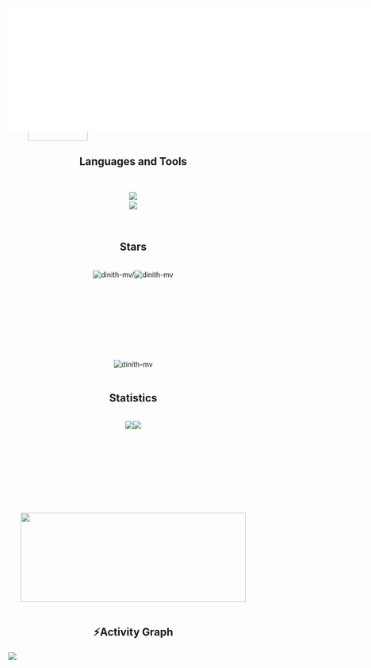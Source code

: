 <body>
    <img  align="center" src="wave(1).svg" style="position: absolute;" target="_blank">
<h1 align="center">
    <img src="https://readme-typing-svg.herokuapp.com/?font=Righteous&color=F7A82E&size=35&center=true&vCenter=true&width=500&height=70&duration=4000&lines=Hi+There!+Welcome+to my+Github+profile;+I'm+Dinith+Vanderlan!;" />
</h1>
    
- 🔭 I’m currently working on <strong>Angular projects</strong><br/>
- 🌱 I’m currently learning <strong>Next JS</strong><br/>
- 💬 Ask me about <strong>React,Tailwind CSS</strong><br/>
- 📫 How to reach me <strong>dinithvanderlan@gmail.com</strong>
<div>
    <a href="dinithmvanderlan@outlook.com">
    <img src="https://img.shields.io/badge/Gmail-333333?style=for-the-badge&logo=gmail&logoColor=ff5722"  align="center" />
  </a></h3> 
<a href="https://github.com/dinith-mv" target="_blank"><img src="https://img.shields.io/badge/LinkedIn-0077B5?style=for-the-badge&logo=linkedin&logoColor=white"  align="center" target="_blank" /></a>
    <img  align="center" src="https://camo.githubusercontent.com/b25e5594ef0cd200f0ca9c5d8a8f284d9381cf2086b008d47da306c2060e1b72/68747470733a2f2f666f7274686562616467652e636f6d2f696d616765732f6261646765732f6275696c742d776974682d6c6f76652e737667" target="_blank"  height="90" width="120">


<h2 align="center" >Languages and Tools</h2><br/>
<p align="center">
 <img src="https://skillicons.dev/icons?i=js,react,nodejs,mongodb,html,css,postman,tailwind,figma,c,cpp,angular,vscode&theme=light" />
<br/>
<img src="https://skillicons.dev/icons?i=ai,ps,java,python,ts,php,mysql,firebase,kotlin,arduino,git,visualstudio,androidstudio&theme=light" />
</p><br/>

<h2 align="center">Stars</h2>
<div align="center">
    <br/>
<div style="width: 100%; display: flex; justify-content: center;">
<img height="180em" src="https://github-readme-stats.vercel.app/api/top-langs/?username=dinith-mv&layout=compact&theme=vue" alt=dinith-mv/>

<img height="180em" src="https://github-readme-stats.vercel.app/api?username=dinith-mv&show_icons=true&locale=en&theme=vue" alt="dinith-mv" />
</div>
<img align="center" height="180em" src="https://github-readme-streak-stats.herokuapp.com/?user=dinith-mv&theme=vue" alt="dinith-mv" />
</div>
<br/>

<h2 align="center">Statistics</h2>
<br/>
<div align="center">
    <div style="width: 100%; display: flex; justify-content: center;">
        <img align="center" src="http://github-profile-summary-cards.vercel.app/api/cards/stats?username=dinith-mv&theme=vue" height="185em" />
        <img align="center" src="http://github-profile-summary-cards.vercel.app/api/cards/productive-time?username=dinith-mv&theme=vue" height="185em" />
    </div>
    <img align="center" src="http://github-profile-summary-cards.vercel.app/api/cards/profile-details?username=dinith-mv&theme=vue" height="180em" width="95%" />
    </div>
<br/>
<h2 align="center">⚡Activity Graph</h2>
<img align="center" src="https://github-readme-activity-graph.vercel.app/graph?username=dinith-mv&theme=github-light"/>

</body>
